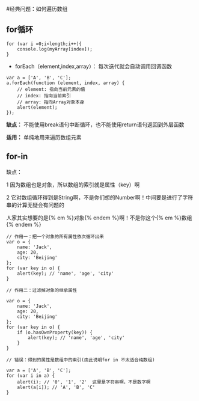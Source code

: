 #经典问题：如何遍历数组

## for循环

```
for (var i =0;i<length;i++){
    console.log(myArray[index]);
}
```
* forEach（element,index,array）： 每次迭代就会自动调用回调函数

```
var a = ['A', 'B', 'C'];
a.forEach(function (element, index, array) {
    // element: 指向当前元素的值
    // index: 指向当前索引
    // array: 指向Array对象本身
    alert(element);
});
```
**缺点：** 不能使用break语句中断循环，也不能使用return语句返回到外层函数

**适用：** 单纯地用来遍历数组元素

## for-in

缺点：

1 因为数组也是对象，所以数组的索引就是属性（key）啊

2 它对数组循环得到是String啊，不是你们想的Number啊！中间要是进行了字符串的计算无疑会有问题的

人家其实想要的是{% em %}对象{% endem %}啊！不是你这个{% em %}数组{% endem %}

```
// 作用一：把一个对象的所有属性依次循环出来
var o = {
    name: 'Jack',
    age: 20,
    city: 'Beijing'
};
for (var key in o) {
    alert(key); // 'name', 'age', 'city'
}
```
```
// 作用二：过滤掉对象的继承属性

var o = {
    name: 'Jack',
    age: 20,
    city: 'Beijing'
};
for (var key in o) {
    if (o.hasOwnProperty(key)) {
        alert(key); // 'name', 'age', 'city'
    }
}
```
```
// 错误：得到的属性是数组中的索引(由此说明for in 不太适合纯数组)

var a = ['A', 'B', 'C'];
for (var i in a) {
    alert(i); // '0', '1', '2'  这里是字符串啊，不是数字啊
    alert(a[i]); // 'A', 'B', 'C'
}
```

